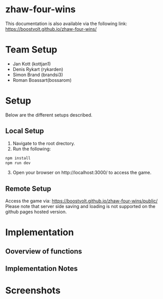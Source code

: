 # zhaw-four-wins
This documentation is also available via the following link: https://boostvolt.github.io/zhaw-four-wins/

# Team Setup
- Jan Kott (kottjan1)
- Denis Rykart (rykarden)
- Simon Brand (brandsi3)
- Roman Boassart(bossarom)

# Setup
Below are the different setups described.

## Local Setup
1. Navigate to the root drectory.
2. Run the following:
```sh
npm install
npm run dev
```
3. Open your browser on http://localhost:3000/ to access the game.

## Remote Setup
Access the game via: https://boostvolt.github.io/zhaw-four-wins/public/
Please note that server side saving and loading is not supported on the github pages hosted version.

# Implementation

## Ooverview of functions

## Implementation Notes

# Screenshots
